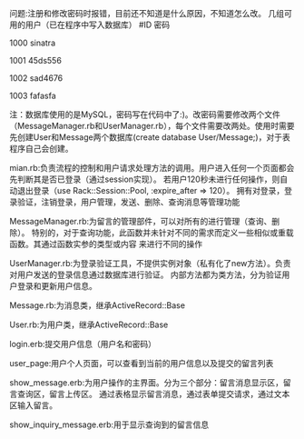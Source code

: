 问题:注册和修改密码时报错，目前还不知道是什么原因，不知道怎么改。
几组可用的用户（已在程序中写入数据库）
#ID     密码

1000	sinatra

1001	45ds556

1002	sad4676

1003	fafasfa

注：数据库使用的是MySQL，密码写在代码中了:)。改密码需要修改两个文件（MessageManager.rb和UserManager.rb），每个文件需要改两处。使用时需要先创建User和Message两个数据库(create database User/Message;)，对于表程序自己会创建。

mian.rb:负责流程的控制和用户请求处理方法的调用。用户进入任何一个页面都会先判断其是否已登录（通过session实现）。
        若用户120秒未进行任何操作，则自动退出登录（use Rack::Session::Pool, :expire_after => 120）。
	拥有对登录，登录验证，注销登录，用户管理，发送、删除、查询消息等管理功能

MessageManager.rb:为留言的管理部件，可以对所有的进行管理（查询、删除）。
	特别的，对于查询功能，此函数并未针对不同的需求而定义一些相似或重载函数。其通过函数实参的类型或内容
	来进行不同的操作

UserManager.rb:为登录验证工具，不提供实例对象（私有化了new方法）。负责对用户发送的登录信息通过数据库进行验证。
        内部方法都为类方法，分为验证用户登录和更新用户信息。


Message.rb:为消息类，继承ActiveRecord::Base

User.rb:为用户类，继承ActiveRecord::Base

login.erb:提交用户信息（用户名和密码）

user_page:用户个人页面，可以查看到当前的用户信息以及提交的留言列表

show_message.erb:为用户操作的主界面。分为三个部分：留言消息显示区，留言查询区，留言上传区。
        通过表格显示留言消息，通过表单提交请求，通过文本区输入留言。

show_inquiry_message.erb:用于显示查询到的留言信息
